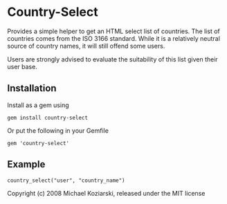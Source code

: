 # Country-Select

Provides a simple helper to get an HTML select list of countries.  The list of countries comes from the ISO 3166 standard.  While it is a relatively neutral source of country names, it will still offend some users.

Users are strongly advised to evaluate the suitability of this list given their user base.

## Installation

Install as a gem using

    gem install country-select

Or put the following in your Gemfile

    gem 'country-select'

## Example

    country_select("user", "country_name")

Copyright (c) 2008 Michael Koziarski, released under the MIT license
